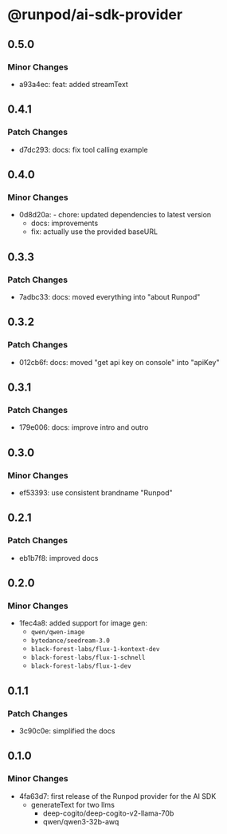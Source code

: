 # @runpod/ai-sdk-provider

## 0.5.0

### Minor Changes

- a93a4ec: feat: added streamText

## 0.4.1

### Patch Changes

- d7dc293: docs: fix tool calling example

## 0.4.0

### Minor Changes

- 0d8d20a: - chore: updated dependencies to latest version
  - docs: improvements
  - fix: actually use the provided baseURL

## 0.3.3

### Patch Changes

- 7adbc33: docs: moved everything into "about Runpod"

## 0.3.2

### Patch Changes

- 012cb6f: docs: moved "get api key on console" into "apiKey"

## 0.3.1

### Patch Changes

- 179e006: docs: improve intro and outro

## 0.3.0

### Minor Changes

- ef53393: use consistent brandname "Runpod"

## 0.2.1

### Patch Changes

- eb1b7f8: improved docs

## 0.2.0

### Minor Changes

- 1fec4a8: added support for image gen:
  - `qwen/qwen-image`
  - `bytedance/seedream-3.0`
  - `black-forest-labs/flux-1-kontext-dev`
  - `black-forest-labs/flux-1-schnell`
  - `black-forest-labs/flux-1-dev`

## 0.1.1

### Patch Changes

- 3c90c0e: simplified the docs

## 0.1.0

### Minor Changes

- 4fa63d7: first release of the Runpod provider for the AI SDK
  - generateText for two llms
    - deep-cogito/deep-cogito-v2-llama-70b
    - qwen/qwen3-32b-awq
